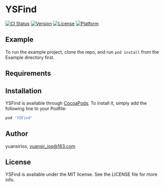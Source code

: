 # YSFind

[![CI Status](https://img.shields.io/travis/yuansirios/YSFind.svg?style=flat)](https://travis-ci.org/yuansirios/YSFind)
[![Version](https://img.shields.io/cocoapods/v/YSFind.svg?style=flat)](https://cocoapods.org/pods/YSFind)
[![License](https://img.shields.io/cocoapods/l/YSFind.svg?style=flat)](https://cocoapods.org/pods/YSFind)
[![Platform](https://img.shields.io/cocoapods/p/YSFind.svg?style=flat)](https://cocoapods.org/pods/YSFind)

## Example

To run the example project, clone the repo, and run `pod install` from the Example directory first.

## Requirements

## Installation

YSFind is available through [CocoaPods](https://cocoapods.org). To install
it, simply add the following line to your Podfile:

```ruby
pod 'YSFind'
```

## Author

yuansirios, yuansir_ios@163.com

## License

YSFind is available under the MIT license. See the LICENSE file for more info.
